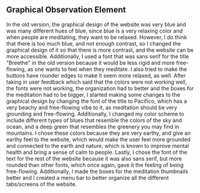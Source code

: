 
## Graphical Observation Element

In the old version, the graphical design of the website was very blue and was many different hues of blue, since blue is a very relaxing color and when people are meditating, they want to be relaxed. However, I do think that there is too much blue, and not enough contrast, so I changed the graphical design of it so that there is more contrast, and the website can be more accessible. Additionally, I used a font that was sans serif for the title "Breethe" in the old version because it would be less rigid and more free-flowing, as one wants to feel when they meditate. I also tried to make the buttons have rounder edges to make it seem more relaxed, as well. After taking in user feedback which said that the colors were not working well, the fonts were not working, the organization had to better and the boxes for the meditation had to be bigger, I started making some changes to the graphical design by changing the font of the title to Pacifico, which has a very beachy and free-flowing vibe to it, as meditation should be very grounding and free-flowing. Additionally, I changed my color scheme to include different types of blues that resemble the colors of the sky and ocean, and a deep green that resembles the greenery you may find in mountains. I chose these colors because they are very earthy, and give an earthy feel to the website, which would make the user feel more grounded and connected to the earth and nature, which is known to improve mental health and bring a sense of calm to people. Lastly, I chose the font of the text for the rest of the website because it was also sans serif, but more rounded than other fonts, which once again, gave it the feeling of being free-flowing. Additionally, I made the boxes for the meditation thumbnails better and I created a menu bar to better organize all the different tabs/screens of the website.

